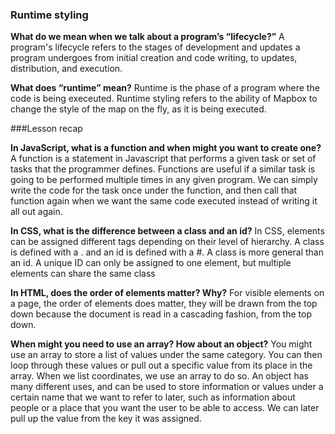 ### Runtime styling

**What do we mean when we talk about a program’s “lifecycle?”**
A program's lifecycle refers to the stages of development and updates a program undergoes from initial creation and code writing, to updates, distribution, and execution.

**What does “runtime” mean?**
Runtime is the phase of a program where the code is being execeuted. Runtime styling refers to the ability of Mapbox to change the style of the map on the fly, as it is being executed.

###Lesson recap

**In JavaScript, what is a function and when might you want to create one?**
A function is a statement in Javascript that performs a given task or set of tasks that the programmer defines. Functions are useful if a similar task is going to be performed multiple times in any given program. We can simply write the code for the task once under the function, and then call that function again when we want the same code executed instead of writing it all out again.

**In CSS, what is the difference between a class and an id?**
In CSS, elements can be assigned different tags depending on their level of hierarchy. A class is defined with a . and an id is defined with a #. A class is more general than an id. A unique ID can only be assigned to one element, but multiple elements can share the same class

**In HTML, does the order of elements matter? Why?**
For visible elements on a page, the order of elements does matter, they will be drawn from the top down 
because the document is read in a cascading fashion, from the top down.

**When might you need to use an array? How about an object?**
You might use an array to store a list of values under the same category. You can then loop through these values or pull out a specific value from its place in the array. When we list coordinates, we use an array to do so. An object has many different uses, and can be used to store information or values under a certain name that we want to refer to later, such as information about people or a place that you want the user to be able to access. We can later pull up the value from the key it was assigned.
